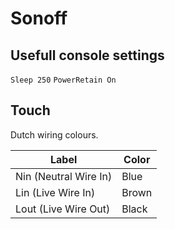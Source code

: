 # Sonoff

## Usefull console settings

`Sleep 250`
`PowerRetain On`

## Touch

Dutch wiring colours.

| Label                 | Color |
| --------------------- | ----- |
| Nin (Neutral Wire In) | Blue  |
| Lin (Live Wire In)    | Brown |
| Lout (Live Wire Out)  | Black |
